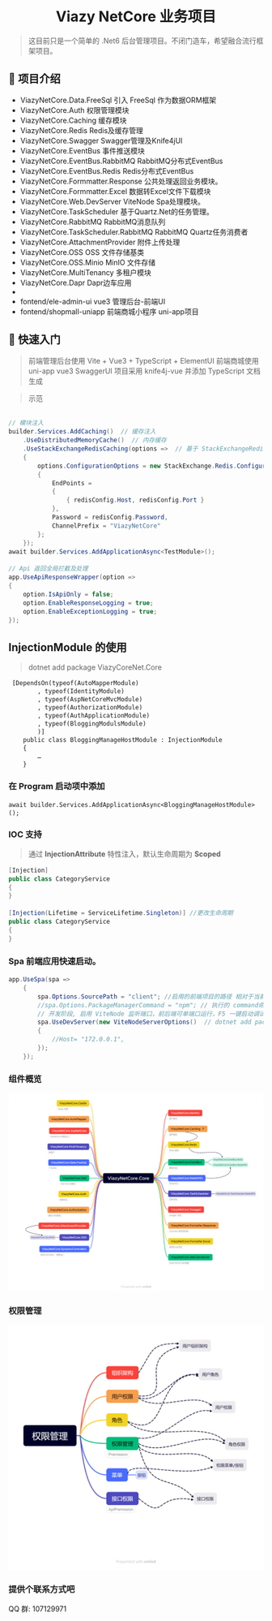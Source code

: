 <h1 align="center"> Viazy NetCore 业务项目</h1>

> 这目前只是一个简单的 .Net6 后台管理项目。不闭门造车，希望融合流行框架项目。

## 🚩 项目介绍 
- ViazyNetCore.Data.FreeSql 引入 FreeSql 作为数据ORM框架
- ViazyNetCore.Auth 权限管理模块
- ViazyNetCore.Caching 缓存模块
- ViazyNetCore.Redis Redis及缓存管理
- ViazyNetCore.Swagger Swagger管理及Knife4jUI
- ViazyNetCore.EventBus 事件推送模块
- ViazyNetCore.EventBus.RabbitMQ RabbitMQ分布式EventBus
- ViazyNetCore.EventBus.Redis Redis分布式EventBus
- ViazyNetCore.Formmatter.Response 公共处理返回业务模块。
- ViazyNetCore.Formmatter.Excel 数据转Excel文件下载模块
- ViazyNetCore.Web.DevServer ViteNode Spa处理模块。
- ViazyNetCore.TaskScheduler 基于Quartz.Net的任务管理。
- ViazyNetCore.RabbitMQ RabbitMQ消息队列
- ViazyNetCore.TaskScheduler.RabbitMQ RabbitMQ Quartz任务消费者
- ViazyNetCore.AttachmentProvider 附件上传处理
- ViazyNetCore.OSS  OSS 文件存储基类
- ViazyNetCore.OSS.Minio MinIO 文件存储
- ViazyNetCore.MultiTenancy 多租户模块
- ViazyNetCore.Dapr Dapr边车应用
-
- fontend/ele-admin-ui vue3 管理后台-前端UI
- fontend/shopmall-uniapp 前端商城小程序 uni-app项目
## 🚀 快速入门

> 前端管理后台使用 Vite + Vue3 + TypeScript + ElementUI
> 前端商城使用 uni-app vue3
> SwaggerUI 项目采用 knife4j-vue 并添加 TypeScript 文档生成

> 示范

``` csharp

// 模块注入
builder.Services.AddCaching()  // 缓存注入
    .UseDistributedMemoryCache()  // 内存缓存
    .UseStackExchangeRedisCaching(options =>  // 基于 StackExchangeRedis 的缓存
    {
        options.ConfigurationOptions = new StackExchange.Redis.ConfigurationOptions
        {
            EndPoints =
            {
                { redisConfig.Host, redisConfig.Port }
            },
            Password = redisConfig.Password,
            ChannelPrefix = "ViazyNetCore"
        };
    });
await builder.Services.AddApplicationAsync<TestModule>();

// Api 返回全局拦截及处理
app.UseApiResponseWrapper(option =>
{
    option.IsApiOnly = false;
    option.EnableResponseLogging = true;
    option.EnableExceptionLogging = true;
});
```

##  InjectionModule 的使用
> dotnet add package ViazyCoreNet.Core

```
 [DependsOn(typeof(AutoMapperModule)
        , typeof(IdentityModule)
        , typeof(AspNetCoreMvcModule)
        , typeof(AuthorizationModule)
        , typeof(AuthApplicationModule)
        , typeof(BloggingModulsModule)
        )]
    public class BloggingManageHostModule : InjectionModule
    {
        …
    }
```

### 在 **Program** 启动项中添加
```
await builder.Services.AddApplicationAsync<BloggingManageHostModule>();
```

### **IOC** 支持
> 通过 **InjectionAttribute** 特性注入，默认生命周期为 **Scoped**

```csharp
[Injection]
public class CategoryService
{
}

[Injection(Lifetime = ServiceLifetime.Singleton)] //更改生命周期
public class CategoryService
{
}
```

### Spa 前端应用快速启动。
```csharp
app.UseSpa(spa =>
    {
        spa.Options.SourcePath = "client"; //启用的前端项目的路径 相对于当前项目路径
        //spa.Options.PackageManagerCommand = "npm"; // 执行的 command命令
        // 开发阶段, 启用 ViteNode 监听端口，前后端可单端口运行，F5 一键启动调试。
        spa.UseDevServer(new ViteNodeServerOptions()  // dotnet add package ViazyNetCore.Web.DevServer
        {
            //Host= "172.0.0.1",
        });
    });
```
### 组件概览
![xmind](./docs/ViazyNetCore.Core.png)

### 权限管理
![xmind](./docs/ViazyNetCore.Premission.png)

### 提供个联系方式吧
QQ 群: 107129971